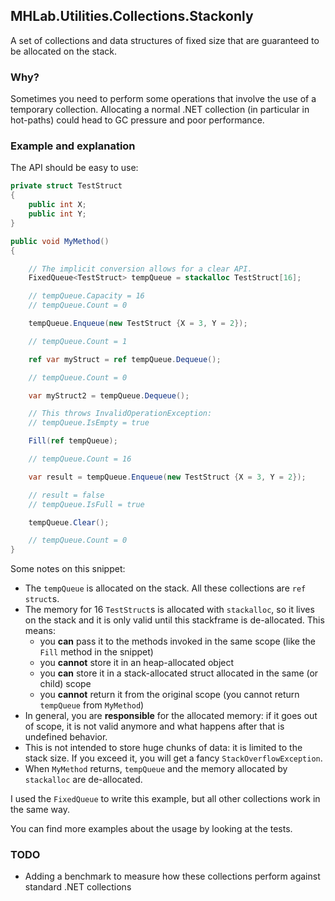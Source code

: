 ## MHLab.Utilities.Collections.Stackonly

A set of collections and data structures of fixed size that are guaranteed to be allocated on the stack.

### Why?

Sometimes you need to perform some operations that involve the use of a temporary collection. Allocating a normal .NET collection (in particular in hot-paths) could head to GC pressure and poor performance.

### Example and explanation

The API should be easy to use:

```csharp
private struct TestStruct
{
    public int X;
    public int Y;
}

public void MyMethod()
{

	// The implicit conversion allows for a clear API.
	FixedQueue<TestStruct> tempQueue = stackalloc TestStruct[16];

	// tempQueue.Capacity = 16
	// tempQueue.Count = 0

	tempQueue.Enqueue(new TestStruct {X = 3, Y = 2});

	// tempQueue.Count = 1

	ref var myStruct = ref tempQueue.Dequeue();

	// tempQueue.Count = 0

	var myStruct2 = tempQueue.Dequeue();

	// This throws InvalidOperationException:
	// tempQueue.IsEmpty = true

	Fill(ref tempQueue);

	// tempQueue.Count = 16

	var result = tempQueue.Enqueue(new TestStruct {X = 3, Y = 2});

	// result = false
	// tempQueue.IsFull = true

	tempQueue.Clear();

	// tempQueue.Count = 0
}
```

Some notes on this snippet:

- The `tempQueue` is allocated on the stack. All these collections are `ref struct`s.
- The memory for 16 `TestStruct`s is allocated with `stackalloc`, so it lives on the stack and it is only valid until this stackframe is de-allocated. This means:
  - you __can__ pass it to the methods invoked in the same scope (like the `Fill` method in the snippet)
  - you __cannot__ store it in an heap-allocated object
  - you __can__ store it in a stack-allocated struct allocated in the same (or child) scope
  - you __cannot__ return it from the original scope (you cannot return `tempQueue` from `MyMethod`)
- In general, you are __responsible__ for the allocated memory: if it goes out of scope, it is not valid anymore and what happens after that is undefined behavior.
- This is not intended to store huge chunks of data: it is limited to the stack size. If you exceed it, you will get a fancy `StackOverflowException`.
- When `MyMethod` returns, `tempQueue` and the memory allocated by `stackalloc` are de-allocated.

I used the `FixedQueue` to write this example, but all other collections work in the same way.

You can find more examples about the usage by looking at the tests.

### TODO

- Adding a benchmark to measure how these collections perform against standard .NET collections